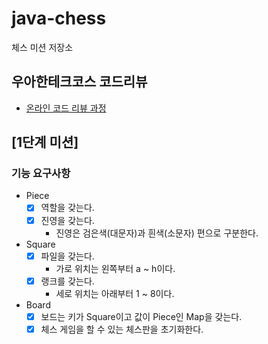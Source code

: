 # java-chess

체스 미션 저장소

## 우아한테크코스 코드리뷰

- [온라인 코드 리뷰 과정](https://github.com/woowacourse/woowacourse-docs/blob/master/maincourse/README.md)

## [1단계 미션]

### 기능 요구사항

- Piece
    - [x] 역할을 갖는다.
    - [x] 진영을 갖는다.
        - 진영은 검은색(대문자)과 흰색(소문자) 편으로 구분한다.

- Square
    - [x] 파일을 갖는다.
        - 가로 위치는 왼쪽부터 a ~ h이다.
    - [x] 랭크를 갖는다.
        - 세로 위치는 아래부터 1 ~ 8이다.

- Board
    - [x] 보드는 키가 Square이고 값이 Piece인 Map을 갖는다.
    - [x] 체스 게임을 할 수 있는 체스판을 초기화한다.
